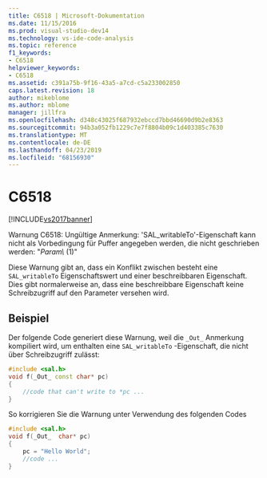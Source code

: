 ```yaml
---
title: C6518 | Microsoft-Dokumentation
ms.date: 11/15/2016
ms.prod: visual-studio-dev14
ms.technology: vs-ide-code-analysis
ms.topic: reference
f1_keywords:
- C6518
helpviewer_keywords:
- C6518
ms.assetid: c391a75b-9f16-43a5-a7cd-c5a233002850
caps.latest.revision: 18
author: mikeblome
ms.author: mblome
manager: jillfra
ms.openlocfilehash: d348c43025f687932ebccd7bbd46690d9b2e8363
ms.sourcegitcommit: 94b3a052fb1229c7e7f8804b09c1d403385c7630
ms.translationtype: MT
ms.contentlocale: de-DE
ms.lasthandoff: 04/23/2019
ms.locfileid: "68156930"
---
```

# <a name="c6518"></a>C6518
[!INCLUDE[vs2017banner](../includes/vs2017banner.md)]

Warnung C6518: Ungültige Anmerkung: 'SAL_writableTo'-Eigenschaft kann nicht als Vorbedingung für Puffer angegeben werden, die nicht geschrieben werden: "*Param\\* (1)"  
  
 Diese Warnung gibt an, dass ein Konflikt zwischen besteht eine `SAL_writableTo` Eigenschaftswert und einer beschreibbaren Eigenschaft. Dies gibt normalerweise an, dass eine beschreibbare Eigenschaft keine Schreibzugriff auf den Parameter versehen wird.  
  
## <a name="example"></a>Beispiel  
 Der folgende Code generiert diese Warnung, weil die `_Out_` Anmerkung kompiliert wird, um enthalten eine `SAL_writableTo` -Eigenschaft, die nicht über Schreibzugriff zulässt:  
  
```cpp  
#include <sal.h>  
void f(_Out_ const char* pc)  
{  
    //code that can't write to *pc ...  
}  
```  
  
 So korrigieren Sie die Warnung unter Verwendung des folgenden Codes  
  
```cpp  
#include <sal.h>  
void f(_Out_  char* pc)  
{  
    pc = "Hello World";  
    //code ...  
}  
```

